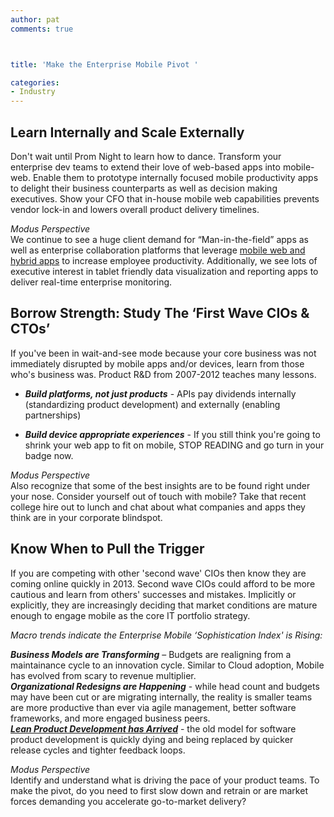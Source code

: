 ```yaml
---
author: pat
comments: true



title: 'Make the Enterprise Mobile Pivot '

categories:
- Industry
---
```


## Learn Internally and Scale Externally





Don't wait until Prom Night to learn how to dance. Transform your enterprise dev teams to extend their love of web-based apps into mobile-web. Enable them to prototype internally focused mobile productivity apps to delight their business counterparts as well as decision making executives. Show your CFO that in-house mobile web capabilities prevents vendor lock-in and lowers overall product delivery timelines.





_Modus Perspective_  
We continue to see a huge client demand for “Man-in-the-field” apps as well as enterprise collaboration platforms that leverage [mobile web and hybrid apps](http://moduscreate.com/capabilities/mobile-apps/) to increase employee productivity. Additionally, we see lots of executive interest in tablet friendly data visualization and reporting apps to deliver real-time enterprise monitoring.





## Borrow Strength: Study The ‘First Wave CIOs & CTOs’





If you've been in wait-and-see mode because your core business was not immediately disrupted by mobile apps and/or devices, learn from those who's business was. Product R&D from 2007-2012 teaches many lessons.







  * **_Build platforms, not just products_** - APIs pay dividends internally (standardizing product development) and externally (enabling partnerships) 


  * **_Build device appropriate experiences_** - If you still think you're going to shrink your web app to fit on mobile, STOP READING and go turn in your badge now. 





_Modus Perspective_  
Also recognize that some of the best insights are to be found right under your nose. Consider yourself out of touch with mobile? Take that recent college hire out to lunch and chat about what companies and apps they think are in your corporate blindspot.





## Know When to Pull the Trigger





If you are competing with other 'second wave' CIOs then know they are coming online quickly in 2013. Second wave CIOs could afford to be more cautious and learn from others' successes and mistakes. Implicitly or explicitly, they are increasingly deciding that market conditions are mature enough to engage mobile as the core IT portfolio strategy.





_Macro trends indicate the Enterprise Mobile ‘Sophistication Index' is Rising:_





**_Business Models are Transforming_** – Budgets are realigning from a maintainance cycle to an innovation cycle. Similar to Cloud adoption, Mobile has evolved from scary to revenue multiplier.  
**_Organizational Redesigns are Happening_** - while head count and budgets may have been cut or are migrating internally, the reality is smaller teams are more productive than ever via agile management, better software frameworks, and more engaged business peers.  
**_[Lean Product Development has Arrived](http://moduscreate.com/services/custom-development/)_** - the old model for software product development is quickly dying and being replaced by quicker release cycles and tighter feedback loops.





_Modus Perspective_  
Identify and understand what is driving the pace of your product teams. To make the pivot, do you need to first slow down and retrain or are market forces demanding you accelerate go-to-market delivery?



